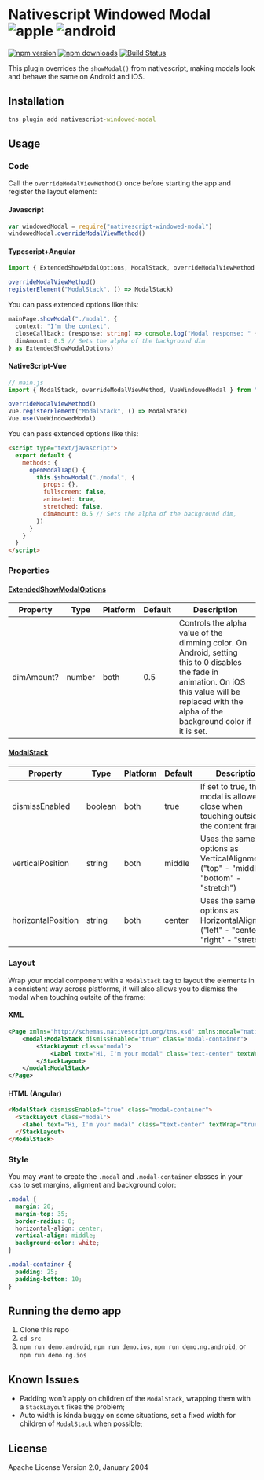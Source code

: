 # Nativescript Windowed Modal ![apple](https://cdn3.iconfinder.com/data/icons/picons-social/57/16-apple-32.png) ![android](https://cdn4.iconfinder.com/data/icons/logos-3/228/android-32.png)

[![npm version](https://badge.fury.io/js/nativescript-windowed-modal.svg)](http://badge.fury.io/js/nativescript-windowed-modal)
[![npm downloads](https://img.shields.io/npm/dm/nativescript-windowed-modal.svg)](http://badge.fury.io/js/nativescript-windowed-modal)
[![Build Status](https://travis-ci.com/mukaschultze/nativescript-windowed-modal.svg?branch=master)](https://travis-ci.com/mukaschultze/nativescript-windowed-modal)

This plugin overrides the `showModal()` from nativescript, making modals look and behave the same on Android and iOS.

## Installation

```cmd
tns plugin add nativescript-windowed-modal
```

## Usage

### Code

Call the `overrideModalViewMethod()` once before starting the app and register the layout element:

#### Javascript

```js
var windowedModal = require("nativescript-windowed-modal")
windowedModal.overrideModalViewMethod()
```

#### Typescript+Angular

```ts
import { ExtendedShowModalOptions, ModalStack, overrideModalViewMethod } from "nativescript-windowed-modal"

overrideModalViewMethod()
registerElement("ModalStack", () => ModalStack)
```

You can pass extended options like this:

```ts
mainPage.showModal("./modal", {
  context: "I'm the context",
  closeCallback: (response: string) => console.log("Modal response: " + response),
  dimAmount: 0.5 // Sets the alpha of the background dim
} as ExtendedShowModalOptions)
```

#### NativeScript-Vue

```js
// main.js
import { ModalStack, overrideModalViewMethod, VueWindowedModal } from "nativescript-windowed-modal"

overrideModalViewMethod()
Vue.registerElement("ModalStack", () => ModalStack)
Vue.use(VueWindowedModal)
```

You can pass extended options like this:

```html
<script type="text/javascript">
  export default {
    methods: {
      openModalTap() {
        this.$showModal("./modal", {
          props: {},
          fullscreen: false,
          animated: true,
          stretched: false,
          dimAmount: 0.5 // Sets the alpha of the background dim,
        })
      }
    }
  }
</script>
```

### Properties

#### [ExtendedShowModalOptions](../master/src/windowed-modal.common.ts#L13)

| Property   | Type   | Platform | Default | Description                                                                                                                                                                                          |
| ---------- | ------ | -------- | ------- | ---------------------------------------------------------------------------------------------------------------------------------------------------------------------------------------------------- |
| dimAmount? | number | both     | 0.5     | Controls the alpha value of the dimming color. On Android, setting this to 0 disables the fade in animation. On iOS this value will be replaced with the alpha of the background color if it is set. |

#### [ModalStack](../master/src/modal-stack.ts#L8)

| Property           | Type    | Platform | Default | Description                                                                              |
| ------------------ | ------- | -------- | ------- | ---------------------------------------------------------------------------------------- |
| dismissEnabled     | boolean | both     | true    | If set to true, the modal is allowed to close when touching outside of the content frame |
| verticalPosition   | string  | both     | middle  | Uses the same options as VerticalAlignment ("top" - "middle" - "bottom" - "stretch")     |
| horizontalPosition | string  | both     | center  | Uses the same options as HorizontalAlignment ("left" - "center" - "right" - "stretch")   |

### Layout

Wrap your modal component with a `ModalStack` tag to layout the elements in a consistent way across platforms, it will also allows you to dismiss the modal when touching outsite of the frame:

#### XML

```xml
<Page xmlns="http://schemas.nativescript.org/tns.xsd" xmlns:modal="nativescript-windowed-modal">
    <modal:ModalStack dismissEnabled="true" class="modal-container">
        <StackLayout class="modal">
            <Label text="Hi, I'm your modal" class="text-center" textWrap="true"/>
        </StackLayout>
    </modal:ModalStack>
</Page>
```

#### HTML (Angular)

```html
<ModalStack dismissEnabled="true" class="modal-container">
  <StackLayout class="modal">
    <Label text="Hi, I'm your modal" class="text-center" textWrap="true"></Label>
  </StackLayout>
</ModalStack>
```

### Style

You may want to create the `.modal` and `.modal-container` classes in your .css to set margins, aligment and background color:

```css
.modal {
  margin: 20;
  margin-top: 35;
  border-radius: 8;
  horizontal-align: center;
  vertical-align: middle;
  background-color: white;
}

.modal-container {
  padding: 25;
  padding-bottom: 10;
}
```

## Running the demo app

1. Clone this repo
2. `cd src`
3. `npm run demo.android`, `npm run demo.ios`, `npm run demo.ng.android`, or `npm run demo.ng.ios`

## Known Issues

- Padding won't apply on children of the `ModalStack`, wrapping them with a `StackLayout` fixes the problem;
- Auto width is kinda buggy on some situations, set a fixed width for children of `ModalStack` when possible;

## License

Apache License Version 2.0, January 2004
